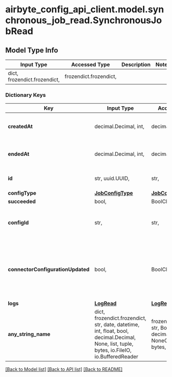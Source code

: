 # airbyte_config_api_client.model.synchronous_job_read.SynchronousJobRead

## Model Type Info
Input Type | Accessed Type | Description | Notes
------------ | ------------- | ------------- | -------------
dict, frozendict.frozendict,  | frozendict.frozendict,  |  | 

### Dictionary Keys
Key | Input Type | Accessed Type | Description | Notes
------------ | ------------- | ------------- | ------------- | -------------
**createdAt** | decimal.Decimal, int,  | decimal.Decimal,  |  | value must be a 64 bit integer
**endedAt** | decimal.Decimal, int,  | decimal.Decimal,  |  | value must be a 64 bit integer
**id** | str, uuid.UUID,  | str,  |  | value must be a uuid
**configType** | [**JobConfigType**](JobConfigType.md) | [**JobConfigType**](JobConfigType.md) |  | 
**succeeded** | bool,  | BoolClass,  |  | 
**configId** | str,  | str,  | only present if a config id was provided. | [optional] 
**connectorConfigurationUpdated** | bool,  | BoolClass,  |  | [optional] if omitted the server will use the default value of False
**logs** | [**LogRead**](LogRead.md) | [**LogRead**](LogRead.md) |  | [optional] 
**any_string_name** | dict, frozendict.frozendict, str, date, datetime, int, float, bool, decimal.Decimal, None, list, tuple, bytes, io.FileIO, io.BufferedReader | frozendict.frozendict, str, BoolClass, decimal.Decimal, NoneClass, tuple, bytes, FileIO | any string name can be used but the value must be the correct type | [optional]

[[Back to Model list]](../../README.md#documentation-for-models) [[Back to API list]](../../README.md#documentation-for-api-endpoints) [[Back to README]](../../README.md)

